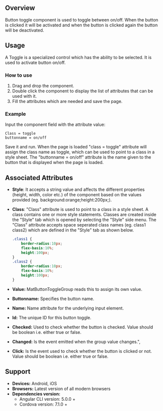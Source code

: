 ## Overview 
Button toggle component is used to toggle between on/off. When the button is clicked it will be activated and when the button is clicked again the button will be deactivated.

## Usage
A Toggle is a specialized control which has the ability to be selected. It is used to activate button on/off.

### How to use   
1. Drag and drop the component. 
2. Double click the component to display the list of attributes that can be used with it.
3. Fill the attributes which are needed and save the page.

### Example 
Input the component field with the attribute value:
``` 
Class = toggle
buttonname = on/off
```
Save it and run.
When the page is loaded "class = toggle" attribute will assign the class name as toggle, which can be used to point to a class in a style sheet. The "buttonname = on/off" attribute is the name given to the button that is displayed when the page is loaded.

## Associated Attributes
- **Style**: It accepts a string value and affects the different properties (height, width, color etc.) of the component based on the values provided (eg. background:orange;height:200px;).

- **Class**: "Class" attribute is used to point to a class in a style sheet. A class contains one or more style statements. Classes are created inside the "Style" tab which is opened by selecting the "Style" side menu. The "Class" attribute accepts space seperated class names (eg. class1 class2) which are defined in the "Style" tab as shown below.
    ```css
    .class1 {
        border-radius:10px;
        flex-basis:10%;
        height:100px;
    }
    .class2 {
        border-radius:10px;
        flex-basis:10%;
        height:100px;
    }
    
    ```
- **Value:** MatButtonToggleGroup reads this to assign its own value.
- **Buttonname:** Specifies the button name.
- **Name:** Name attribute for the underlying input element.
- **Id:** The unique ID for this button toggle.
- **Checked:** Used to check whether the button is checked. Value should be boolean i.e. either true or false.
- **Changed:** Is the event emitted when the group value changes.",
- **Click:** Is the event used to check whether the button is clicked or not. Value should be boolean i.e. either true or false.

## Support
- **Devices:** Android, iOS
- **Browsers:**  Latest version of all modern browsers
- **Dependencies version:**
    - Angular CLI version: 5.0.0 +
    - Cordova version: 7.1.0 +
